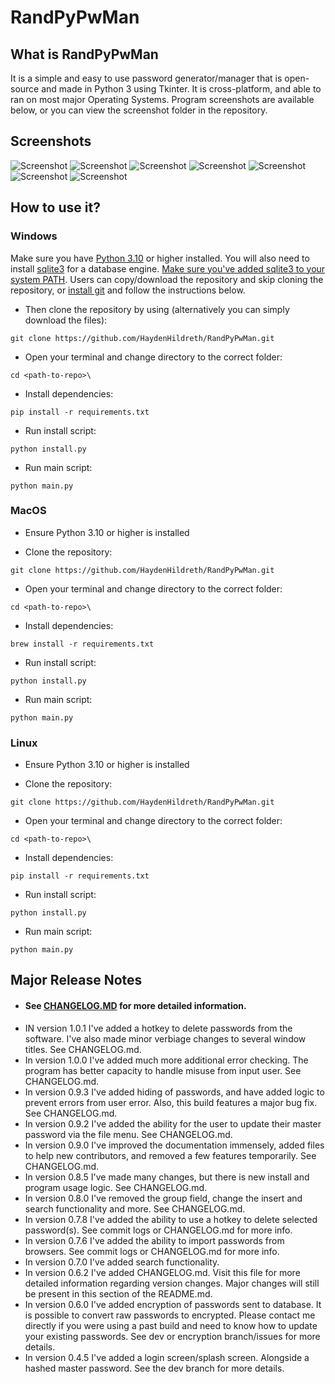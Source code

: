 # RandPyPwMan

## What is RandPyPwMan
It is a simple and easy to use password generator/manager that is open-source and made in Python 3 using Tkinter. It is cross-platform, and able to ran on most major Operating Systems. Program screenshots are available below, or you can view the screenshot folder in the repository.

## Screenshots
![Screenshot](https://github.com/HaydenHildreth/RandPyPwMan/blob/main/screenshots/screenshot6.png)
![Screenshot](https://github.com/HaydenHildreth/RandPyPwMan/blob/main/screenshots/screenshot1.png)
![Screenshot](https://github.com/HaydenHildreth/RandPyPwMan/blob/main/screenshots/screenshot2.png)
![Screenshot](https://github.com/HaydenHildreth/RandPyPwMan/blob/main/screenshots/screenshot3.png)
![Screenshot](https://github.com/HaydenHildreth/RandPyPwMan/blob/main/screenshots/screenshot4.png)
![Screenshot](https://github.com/HaydenHildreth/RandPyPwMan/blob/main/screenshots/screenshot5.png)
![Screenshot](https://github.com/HaydenHildreth/RandPyPwMan/blob/main/screenshots/screenshot7.png)

## How to use it?
### Windows
Make sure you have [Python 3.10](https://www.python.org/downloads/) or higher installed. You will also need to install [sqlite3](https://www.sqlite.org/download.html) for a database engine. [Make sure you've added sqlite3 to your system PATH](https://dev.to/dendihandian/installing-sqlite3-in-windows-44eb). Users can copy/download the repository and skip cloning the repository, or [install git](https://git-scm.com/download/win) and follow the instructions below.

* Then clone the repository by using (alternatively you can simply download the files):
```
git clone https://github.com/HaydenHildreth/RandPyPwMan.git
```

* Open your terminal and change directory to the correct folder:
```
cd <path-to-repo>\
```

* Install dependencies:
```
pip install -r requirements.txt
```

* Run install script:
```
python install.py
```

* Run main script:
```
python main.py
```

### MacOS
* Ensure Python 3.10 or higher is installed

* Clone the repository:
```
git clone https://github.com/HaydenHildreth/RandPyPwMan.git
```

* Open your terminal and change directory to the correct folder:
```
cd <path-to-repo>\
```

* Install dependencies:
```
brew install -r requirements.txt
```

* Run install script:
```
python install.py
```

* Run main script:
```
python main.py
```

### Linux
* Ensure Python 3.10 or higher is installed

* Clone the repository:
```
git clone https://github.com/HaydenHildreth/RandPyPwMan.git
```

* Open your terminal and change directory to the correct folder:
```
cd <path-to-repo>\
```

* Install dependencies:
```
pip install -r requirements.txt
```

* Run install script:
```
python install.py
```

* Run main script:
```
python main.py
```

## Major Release Notes
- #### See [CHANGELOG.MD](https://github.com/HaydenHildreth/RandPyPwMan/blob/main/CHANGELOG.md) for more detailed information.
- IN version 1.0.1 I've added a hotkey to delete passwords from the software. I've also made minor verbiage changes to several window titles. See CHANGELOG.md.
- In version 1.0.0 I've added much more additional error checking. The program has better capacity to handle misuse from input user. See CHANGELOG.md.
- In version 0.9.3 I've added hiding of passwords, and have added logic to prevent errors from user error. Also, this build features a major bug fix. See CHANGELOG.md.
- In version 0.9.2 I've added the ability for the user to update their master password via the file menu. See CHANGELOG.md.
- In version 0.9.0 I've improved the documentation immensely, added files to help new contributors, and removed a few features temporarily. See CHANGELOG.md.
- In version 0.8.5 I've made many changes, but there is new install and program usage logic. See CHANGELOG.md.
- In version 0.8.0 I've removed the group field, change the insert and search functionality and more. See CHANGELOG.md.
- In version 0.7.8 I've added the ability to use a hotkey to delete selected password(s). See commit logs or CHANGELOG.md for more info.
- In version 0.7.6 I've added the ability to import passwords from browsers. See commit logs or CHANGELOG.md for more info.
- In version 0.7.0 I've added search functionality.
- In version 0.6.2 I've added CHANGELOG.md. Visit this file for more detailed information regarding version changes. Major changes will still be present in this section of the README.md.
- In version 0.6.0 I've added encryption of passwords sent to database. It is possible to convert raw passwords to encrypted. Please contact me directly if you were using a past build and need to know how to update your existing passwords. See dev or encryption branch/issues for more details.
- In version 0.4.5 I've added a login screen/splash screen. Alongside a hashed master password. See the dev branch for more details.
